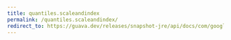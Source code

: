 ```yaml
---
title: quantiles.scaleandindex
permalink: /quantiles.scaleandindex/
redirect_to: https://guava.dev/releases/snapshot-jre/api/docs/com/google/common/math/Quantiles.ScaleAndIndex.html
---
```

